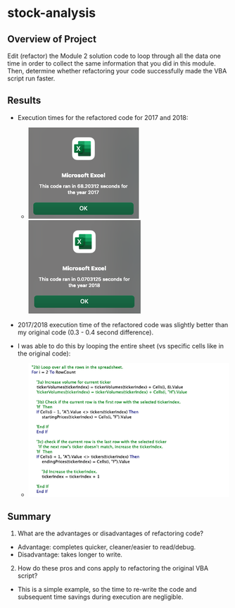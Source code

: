 # stock-analysis
## Overview of Project
Edit (refactor) the Module 2 solution code to loop through all the data one time in order to collect the same information that you did in this module. Then, determine whether refactoring your code successfully made the VBA script run faster. 

## Results
- Execution times for the refactored code for 2017 and 2018: 
  - ![Alt text](https://raw.githubusercontent.com/vdvgit/stock-analysis/main/resources/VBA_Challenge_2017.png) ![Alt text](https://raw.githubusercontent.com/vdvgit/stock-analysis/main/resources/VBA_Challenge_2018.png)

- 2017/2018 execution time of the refactored code was slightly better than my original code (0.3 - 0.4 second difference). 

- I was able to do this by looping the entire sheet (vs specific cells like in the original code): 
  - ![Alt text](https://raw.githubusercontent.com/vdvgit/stock-analysis/main/resources/loop_example.png)

## Summary
1. What are the advantages or disadvantages of refactoring code?
  - Advantage: completes quicker, cleaner/easier to read/debug. 
  - Disadvantage: takes longer to write. 

2. How do these pros and cons apply to refactoring the original VBA script?
  - This is a simple example, so the time to re-write the code and subsequent time savings during execution are negligible. 
